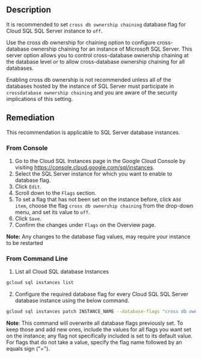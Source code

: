 ## Description

It is recommended to set `cross db ownership chaining` database flag for Cloud SQL SQL Server instance to `off`.

Use the cross db ownership for chaining option to configure cross-database ownership chaining for an instance of Microsoft SQL Server. This server option allows you to control cross-database ownership chaining at the database level or to allow cross-database ownership chaining for all databases.

Enabling cross db ownership is not recommended unless all of the databases hosted by the instance of SQL Server must participate in `crossdatabase ownership chaining` and you are aware of the security implications of this setting.

## Remediation

This recommendation is applicable to SQL Server database instances.

### From Console

1. Go to the Cloud SQL Instances page in the Google Cloud Console by visiting https://console.cloud.google.com/sql/instances.
2. Select the SQL Server instance for which you want to enable to database flag.
3. Click `Edit`.
4. Scroll down to the `Flags` section.
5. To set a flag that has not been set on the instance before, click `Add item`, choose the flag `cross db ownership chaining` from the drop-down menu, and set its value to `off`.
6. Click `Save`.
7. Confirm the changes under `Flags` on the Overview page.

**Note:** Any changes to the database flag values, may require your instance to be restarted

### From Command Line

1. List all Cloud SQL database Instances

```bash
gcloud sql instances list
```

2. Configure the required database flag for every Cloud SQL SQL Server database instance using the below command.

```bash
gcloud sql instances patch INSTANCE_NAME --database-flags "cross db ownership chaining=off"
```

**Note**: This command will overwrite all database flags previously set. To keep those and add new ones, include the values for all flags you want set on the instance; any flag not specifically included is set to its default value. For flags that do not take a value, specify the flag name followed by an equals sign ("=").
